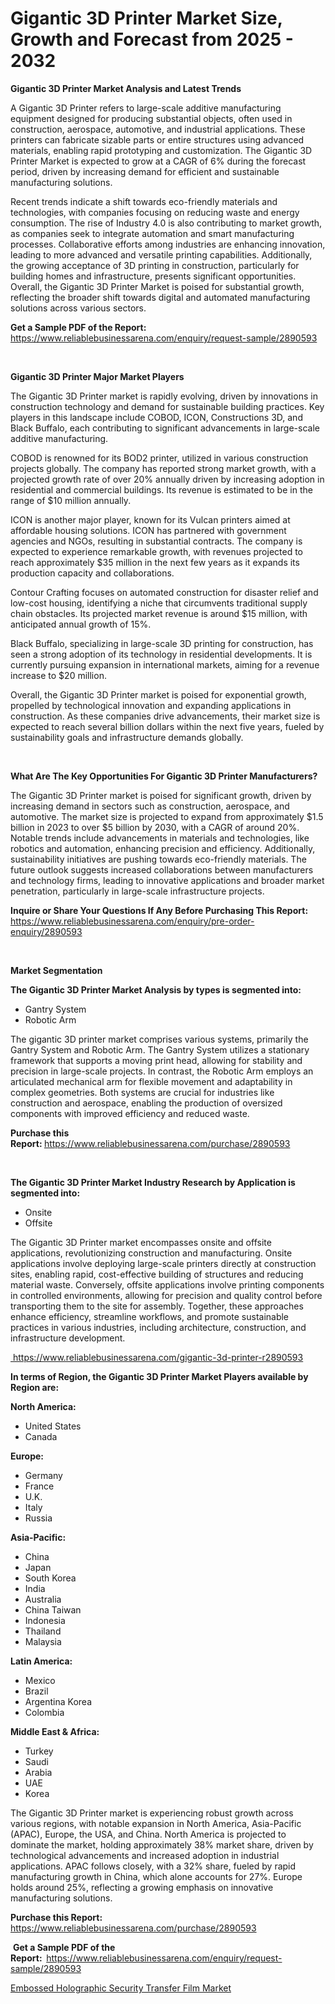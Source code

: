 <p><h1>Gigantic 3D Printer Market Size, Growth and Forecast from 2025 - 2032</h1></p><p><strong>Gigantic 3D Printer Market Analysis and Latest Trends</strong></p>
<p><p>A Gigantic 3D Printer refers to large-scale additive manufacturing equipment designed for producing substantial objects, often used in construction, aerospace, automotive, and industrial applications. These printers can fabricate sizable parts or entire structures using advanced materials, enabling rapid prototyping and customization. The Gigantic 3D Printer Market is expected to grow at a CAGR of 6% during the forecast period, driven by increasing demand for efficient and sustainable manufacturing solutions. </p><p>Recent trends indicate a shift towards eco-friendly materials and technologies, with companies focusing on reducing waste and energy consumption. The rise of Industry 4.0 is also contributing to market growth, as companies seek to integrate automation and smart manufacturing processes. Collaborative efforts among industries are enhancing innovation, leading to more advanced and versatile printing capabilities. Additionally, the growing acceptance of 3D printing in construction, particularly for building homes and infrastructure, presents significant opportunities. Overall, the Gigantic 3D Printer Market is poised for substantial growth, reflecting the broader shift towards digital and automated manufacturing solutions across various sectors.</p></p>
<p><strong>Get a Sample PDF of the Report:&nbsp;</strong> <a href="https://www.reliablebusinessarena.com/enquiry/request-sample/2890593?utm_campaign=2632&utm_medium=2&utm_source=Github&utm_content=ia&utm_term=14032025&utm_id=gigantic-3d-printer">https://www.reliablebusinessarena.com/enquiry/request-sample/2890593</a></p>
<p>&nbsp;</p>
<p><strong>Gigantic 3D Printer Major Market Players</strong></p>
<p><p>The Gigantic 3D Printer market is rapidly evolving, driven by innovations in construction technology and demand for sustainable building practices. Key players in this landscape include COBOD, ICON, Constructions 3D, and Black Buffalo, each contributing to significant advancements in large-scale additive manufacturing.</p><p>COBOD is renowned for its BOD2 printer, utilized in various construction projects globally. The company has reported strong market growth, with a projected growth rate of over 20% annually driven by increasing adoption in residential and commercial buildings. Its revenue is estimated to be in the range of $10 million annually.</p><p>ICON is another major player, known for its Vulcan printers aimed at affordable housing solutions. ICON has partnered with government agencies and NGOs, resulting in substantial contracts. The company is expected to experience remarkable growth, with revenues projected to reach approximately $35 million in the next few years as it expands its production capacity and collaborations.</p><p>Contour Crafting focuses on automated construction for disaster relief and low-cost housing, identifying a niche that circumvents traditional supply chain obstacles. Its projected market revenue is around $15 million, with anticipated annual growth of 15%.</p><p>Black Buffalo, specializing in large-scale 3D printing for construction, has seen a strong adoption of its technology in residential developments. It is currently pursuing expansion in international markets, aiming for a revenue increase to $20 million.</p><p>Overall, the Gigantic 3D Printer market is poised for exponential growth, propelled by technological innovation and expanding applications in construction. As these companies drive advancements, their market size is expected to reach several billion dollars within the next five years, fueled by sustainability goals and infrastructure demands globally.</p></p>
<p>&nbsp;</p>
<p><strong>What Are The Key Opportunities For Gigantic 3D Printer Manufacturers?</strong></p>
<p><p>The Gigantic 3D Printer market is poised for significant growth, driven by increasing demand in sectors such as construction, aerospace, and automotive. The market size is projected to expand from approximately $1.5 billion in 2023 to over $5 billion by 2030, with a CAGR of around 20%. Notable trends include advancements in materials and technologies, like robotics and automation, enhancing precision and efficiency. Additionally, sustainability initiatives are pushing towards eco-friendly materials. The future outlook suggests increased collaborations between manufacturers and technology firms, leading to innovative applications and broader market penetration, particularly in large-scale infrastructure projects.</p></p>
<p><strong>Inquire or Share Your Questions If Any Before Purchasing This Report:</strong> <a href="https://www.reliablebusinessarena.com/enquiry/pre-order-enquiry/2890593?utm_campaign=2632&utm_medium=2&utm_source=Github&utm_content=ia&utm_term=14032025&utm_id=gigantic-3d-printer">https://www.reliablebusinessarena.com/enquiry/pre-order-enquiry/2890593</a></p>
<p>&nbsp;</p>
<p><strong>Market Segmentation</strong></p>
<p><strong>The Gigantic 3D Printer Market Analysis by types is segmented into:</strong></p>
<p><ul><li>Gantry System</li><li>Robotic Arm</li></ul></p>
<p><p>The gigantic 3D printer market comprises various systems, primarily the Gantry System and Robotic Arm. The Gantry System utilizes a stationary framework that supports a moving print head, allowing for stability and precision in large-scale projects. In contrast, the Robotic Arm employs an articulated mechanical arm for flexible movement and adaptability in complex geometries. Both systems are crucial for industries like construction and aerospace, enabling the production of oversized components with improved efficiency and reduced waste.</p></p>
<p><strong>Purchase this Report:&nbsp;</strong><a href="https://www.reliablebusinessarena.com/purchase/2890593?utm_campaign=2632&utm_medium=2&utm_source=Github&utm_content=ia&utm_term=14032025&utm_id=gigantic-3d-printer">https://www.reliablebusinessarena.com/purchase/2890593</a></p>
<p>&nbsp;</p>
<p><strong>The Gigantic 3D Printer Market Industry Research by Application is segmented into:</strong></p>
<p><ul><li>Onsite</li><li>Offsite</li></ul></p>
<p><p>The Gigantic 3D Printer market encompasses onsite and offsite applications, revolutionizing construction and manufacturing. Onsite applications involve deploying large-scale printers directly at construction sites, enabling rapid, cost-effective building of structures and reducing material waste. Conversely, offsite applications involve printing components in controlled environments, allowing for precision and quality control before transporting them to the site for assembly. Together, these approaches enhance efficiency, streamline workflows, and promote sustainable practices in various industries, including architecture, construction, and infrastructure development.</p></p>
<p><a href="https://www.reliablebusinessarena.com/gigantic-3d-printer-r2890593?utm_campaign=2632&utm_medium=2&utm_source=Github&utm_content=ia&utm_term=14032025&utm_id=gigantic-3d-printer">&nbsp;https://www.reliablebusinessarena.com/gigantic-3d-printer-r2890593</a></p>
<p><strong>In terms of Region, the Gigantic 3D Printer Market Players available by Region are:</strong></p>
<p>
    <p> <strong> North America: </strong>
        <ul>
            <li>United States</li>
            <li>Canada</li>
        </ul>
        </p> 
    <p> <strong> Europe: </strong>
        <ul>
            <li>Germany</li>
            <li>France</li>
            <li>U.K.</li>
            <li>Italy</li>
            <li>Russia</li>
        </ul>
        </p> 
    <p> <strong> Asia-Pacific: </strong>
        <ul>
            <li>China</li>
            <li>Japan</li>
            <li>South Korea</li>
            <li>India</li>
            <li>Australia</li>
            <li>China Taiwan</li>
            <li>Indonesia</li>
            <li>Thailand</li>
            <li>Malaysia</li>
        </ul>
        </p> 
    <p> <strong> Latin America: </strong>
        <ul>
            <li>Mexico</li>
            <li>Brazil</li>
            <li>Argentina Korea</li>
            <li>Colombia</li>
        </ul>
        </p> 
    <p> <strong> Middle East & Africa: </strong>
        <ul>
            <li>Turkey</li>
            <li>Saudi</li>
            <li>Arabia</li>
            <li>UAE</li>
            <li>Korea</li>
        </ul>
    </p>
    </p>
<p><p>The Gigantic 3D Printer market is experiencing robust growth across various regions, with notable expansion in North America, Asia-Pacific (APAC), Europe, the USA, and China. North America is projected to dominate the market, holding approximately 38% market share, driven by technological advancements and increased adoption in industrial applications. APAC follows closely, with a 32% share, fueled by rapid manufacturing growth in China, which alone accounts for 27%. Europe holds around 25%, reflecting a growing emphasis on innovative manufacturing solutions.</p></p>
<p><strong>Purchase this Report: </strong><a href="https://www.reliablebusinessarena.com/purchase/2890593?utm_campaign=2632&utm_medium=2&utm_source=Github&utm_content=ia&utm_term=14032025&utm_id=gigantic-3d-printer">https://www.reliablebusinessarena.com/purchase/2890593</a></p>
<p>&nbsp;<strong>Get a Sample PDF of the Report:&nbsp;&nbsp;</strong><a href="https://www.reliablebusinessarena.com/enquiry/request-sample/2890593?utm_campaign=2632&utm_medium=2&utm_source=Github&utm_content=ia&utm_term=14032025&utm_id=gigantic-3d-printer">https://www.reliablebusinessarena.com/enquiry/request-sample/2890593</a></p>
<p><strong></strong></p>
<p><p><a href="https://github.com/sungbruington660/Market-Research-Report-List-1/blob/main/embossed-holographic-security-transfer-film-market.md?utm_campaign=2632&utm_medium=2&utm_source=Github&utm_content=ia&utm_term=14032025&utm_id=gigantic-3d-printer">Embossed Holographic Security Transfer Film Market</a></p></p>
